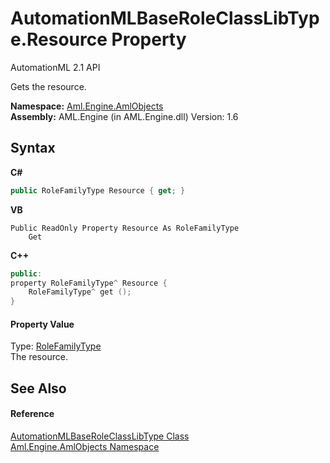 # AutomationMLBaseRoleClassLibType.Resource Property 
AutomationML 2.1 API 

Gets the resource.

**Namespace:**&nbsp;<a href="N_Aml_Engine_AmlObjects">Aml.Engine.AmlObjects</a><br />**Assembly:**&nbsp;AML.Engine (in AML.Engine.dll) Version: 1.6

## Syntax

**C#**<br />
``` C#
public RoleFamilyType Resource { get; }
```

**VB**<br />
``` VB
Public ReadOnly Property Resource As RoleFamilyType
	Get
```

**C++**<br />
``` C++
public:
property RoleFamilyType^ Resource {
	RoleFamilyType^ get ();
}
```


#### Property Value
Type: <a href="T_Aml_Engine_CAEX_RoleFamilyType">RoleFamilyType</a><br />The resource.

## See Also


#### Reference
<a href="T_Aml_Engine_AmlObjects_AutomationMLBaseRoleClassLibType">AutomationMLBaseRoleClassLibType Class</a><br /><a href="N_Aml_Engine_AmlObjects">Aml.Engine.AmlObjects Namespace</a><br />